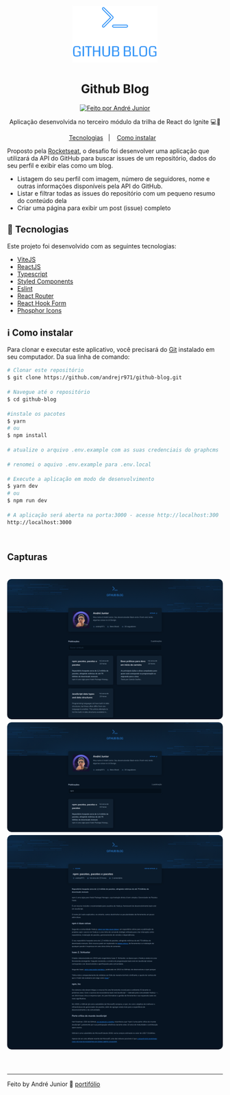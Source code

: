 <h2 align="center">
  <div>
    <img alt="Logo" title="#logo" src="./src/assets/Logo.svg" width="200"/>
  <div>
</h2>

<h1 align="center">
  Github Blog
</h1>

<p align="center">
  <a href="https://andrejr.dev">
    <img alt="Feito por André Junior" src="https://img.shields.io/badge/feito%20por-André Junior-blue">
  </a>
</p>

<p align="center"> Aplicação desenvolvida no terceiro módulo da trilha de React do Ignite 💻🚀 </p>

<p align="center">
  <a href="#rocket-tecnologias">Tecnologias</a>&nbsp;&nbsp;&nbsp;|&nbsp;&nbsp;&nbsp;
  <a href="#information_source-como-instalar">Como instalar</a>&nbsp;&nbsp;&nbsp;
</p>

Proposto pela [Rocketseat](https://github.com/rocketseat), o desafio foi desenvolver uma aplicação que utilizará da API do GitHub
para buscar issues de um repositório, dados do seu perfil e exibir elas como um blog.

- Listagem do seu perfil com imagem, número de seguidores, nome e outras informações disponíveis pela API do GitHub.
- Listar e filtrar todas as issues do repositório com um pequeno resumo do conteúdo dela
- Criar uma página para exibir um post (issue) completo

## :rocket: Tecnologias

Este projeto foi desenvolvido com as seguintes tecnologias:

- [ViteJS](https://vitejs.dev/)
- [ReactJS](https://reactjs.org)
- [Typescript](https://www.typescriptlang.org/)
- [Styled Components](https://styled-components.com/)
- [Eslint](https://eslint.org/)
- [React Router](https://reactrouter.com/)
- [React Hook Form](https://react-hook-form.com/)
- [Phosphor Icons](https://phosphoricons.com/)

## :information_source: Como instalar

Para clonar e executar este aplicativo, você precisará do [Git](https://git-scm.com) instalado em seu computador. Da sua linha de comando:

```bash
# Clonar este repositório
$ git clone https://github.com/andrejr971/github-blog.git

# Navegue até o repositório
$ cd github-blog

#instale os pacotes
$ yarn
# ou
$ npm install

# atualize o arquivo .env.example com as suas credenciais do graphcms

# renomei o aquivo .env.example para .env.local

# Execute a aplicação em modo de desenvolvimento
$ yarn dev
# ou
$ npm run dev

# A aplicação será aberta na porta:3000 - acesse http://localhost:300
http://localhost:3000
```

<br />

## Capturas

<h1 align="center">
    <img width="600" style="border-radius: 10px" height="auto" alt="Home" title="Home" src=".github/home.png" />
    <img width="600" style="border-radius: 10px" height="auto" alt="Class-01" title="Class-01" src=".github/home2.png" />
    <img width="600" style="border-radius: 10px" height="auto" alt="Class-02" title="Class-02" src=".github/post.png" />
</h1>
<br />

---

Feito by André Junior :wave: [portifólio](https://andrejr.dev)
